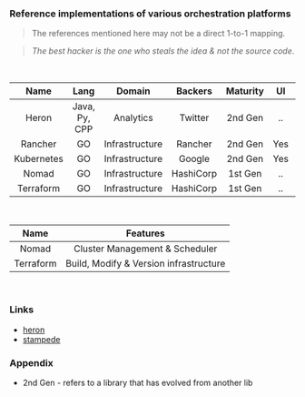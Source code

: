### Reference implementations of various orchestration platforms

> The references mentioned here may not be a direct 1-to-1 mapping.

> *The best hacker is the one who steals the idea & not the source code*.

<br />

| Name          | Lang          | Domain         | Backers  | Maturity  | UI     | Active | 
| :-----------: |:-------------:| :-------:      | :-----:  | :-----:   | :---:  |  :---: |
| Heron         | Java, Py, CPP |  Analytics     | Twitter  | 2nd Gen   |  ..    | Yes    |
| Rancher       | GO            | Infrastructure | Rancher  | 2nd Gen   |  Yes   | No     |
| Kubernetes    | GO            | Infrastructure | Google   | 2nd Gen   |  Yes   | Yes    |
| Nomad         | GO            | Infrastructure | HashiCorp| 1st Gen   |  ..    | Yes    |
| Terraform     | GO            | Infrastructure | HashiCorp| 1st Gen   |  ..    | Yes    |

<br />

| Name          | Features                                             | 
| :-----------: | :--------------------------------------------------: | 
| Nomad         | Cluster Management & Scheduler                       |
| Terraform     | Build, Modify & Version infrastructure               |

<br />

### Links

- [heron](https://github.com/twitter/heron/tree/master/heron)
- [stampede](https://github.com/cattleio/stampede)


### Appendix

- 2nd Gen - refers to a library that has evolved from another lib
